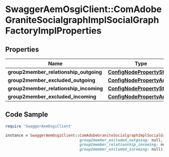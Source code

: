 # SwaggerAemOsgiClient::ComAdobeGraniteSocialgraphImplSocialGraphFactoryImplProperties

## Properties

Name | Type | Description | Notes
------------ | ------------- | ------------- | -------------
**group2member_relationship_outgoing** | [**ConfigNodePropertyString**](ConfigNodePropertyString.md) |  | [optional] 
**group2member_excluded_outgoing** | [**ConfigNodePropertyArray**](ConfigNodePropertyArray.md) |  | [optional] 
**group2member_relationship_incoming** | [**ConfigNodePropertyString**](ConfigNodePropertyString.md) |  | [optional] 
**group2member_excluded_incoming** | [**ConfigNodePropertyArray**](ConfigNodePropertyArray.md) |  | [optional] 

## Code Sample

```ruby
require 'SwaggerAemOsgiClient'

instance = SwaggerAemOsgiClient::ComAdobeGraniteSocialgraphImplSocialGraphFactoryImplProperties.new(group2member_relationship_outgoing: null,
                                 group2member_excluded_outgoing: null,
                                 group2member_relationship_incoming: null,
                                 group2member_excluded_incoming: null)
```


